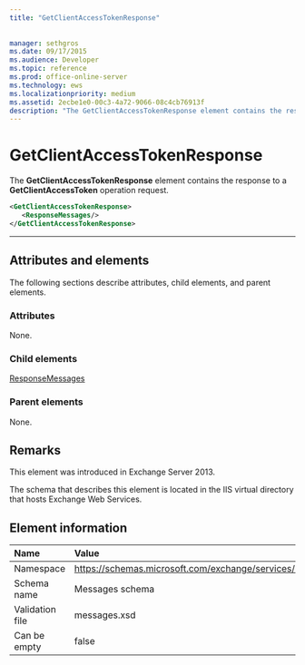 ```yaml
---
title: "GetClientAccessTokenResponse"
 
 
manager: sethgros
ms.date: 09/17/2015
ms.audience: Developer
ms.topic: reference
ms.prod: office-online-server
ms.technology: ews
ms.localizationpriority: medium
ms.assetid: 2ecbe1e0-00c3-4a72-9066-08c4cb76913f
description: "The GetClientAccessTokenResponse element contains the response to a GetClientAccessToken operation request."
---
```


# GetClientAccessTokenResponse

The **GetClientAccessTokenResponse** element contains the response to a **GetClientAccessToken** operation request. 
  
```XML
<GetClientAccessTokenResponse>
   <ResponseMessages/>
</GetClientAccessTokenResponse>
```

 ****
## Attributes and elements

The following sections describe attributes, child elements, and parent elements.
  
### Attributes

None.
  
### Child elements

[ResponseMessages](responsemessages.md)
  
### Parent elements

None.
  
## Remarks

This element was introduced in Exchange Server 2013.
  
The schema that describes this element is located in the IIS virtual directory that hosts Exchange Web Services.
  
## Element information

|**Name**|**Value**|
|:-----|:-----|
|Namespace  <br/> |https://schemas.microsoft.com/exchange/services/2006/messages  <br/> |
|Schema name  <br/> |Messages schema  <br/> |
|Validation file  <br/> |messages.xsd  <br/> |
|Can be empty  <br/> |false  <br/> |